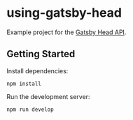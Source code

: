# using-gatsby-head

Example project for the [Gatsby Head API](https://www.gatsbyjs.com/docs/reference/built-in-components/gatsby-head/).

## Getting Started

Install dependencies:

```shell
npm install
```

Run the development server:

```shell
npm run develop
```
